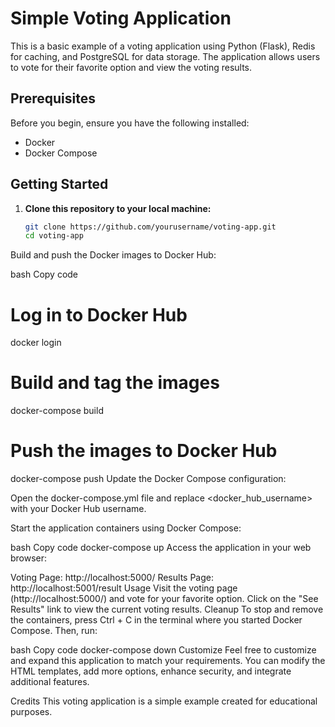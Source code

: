 # Simple Voting Application

This is a basic example of a voting application using Python (Flask), Redis for caching, and PostgreSQL for data storage. The application allows users to vote for their favorite option and view the voting results.

## Prerequisites

Before you begin, ensure you have the following installed:

- Docker
- Docker Compose

## Getting Started

1. **Clone this repository to your local machine:**

   ```bash
   git clone https://github.com/yourusername/voting-app.git
   cd voting-app
Build and push the Docker images to Docker Hub:

bash
Copy code
# Log in to Docker Hub
docker login

# Build and tag the images
docker-compose build

# Push the images to Docker Hub
docker-compose push
Update the Docker Compose configuration:

Open the docker-compose.yml file and replace <docker_hub_username> with your Docker Hub username.

Start the application containers using Docker Compose:

bash
Copy code
docker-compose up
Access the application in your web browser:

Voting Page: http://localhost:5000/
Results Page: http://localhost:5001/result
Usage
Visit the voting page (http://localhost:5000/) and vote for your favorite option.
Click on the "See Results" link to view the current voting results.
Cleanup
To stop and remove the containers, press Ctrl + C in the terminal where you started Docker Compose. Then, run:

bash
Copy code
docker-compose down
Customize
Feel free to customize and expand this application to match your requirements. You can modify the HTML templates, add more options, enhance security, and integrate additional features.

Credits
This voting application is a simple example created for educational purposes.
